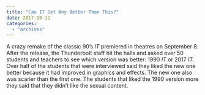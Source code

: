 ```yaml
---
title: "Can IT Get Any Better Than This?"
date: 2017-10-12
categories: 
  - "archives"
---
```


A crazy remake of the classic 90’s _IT_ premiered in theatres on September 8. After the release, the Thunderbolt staff hit the halls and asked over 50 students and teachers to see which version was better: 1990 _IT_ or 2017 _IT_. Over half of the students that were interviewed said they liked the new one better because it had improved in graphics and effects. The new one also was scarier than the first one. The students that liked the 1990 version more they said that they didn’t like the sexual content.
